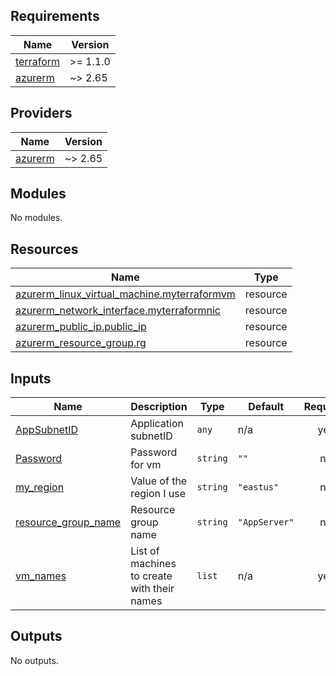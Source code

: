 <!-- BEGIN_TF_DOCS -->
## Requirements

| Name | Version |
|------|---------|
| <a name="requirement_terraform"></a> [terraform](#requirement\_terraform) | >= 1.1.0 |
| <a name="requirement_azurerm"></a> [azurerm](#requirement\_azurerm) | ~> 2.65 |

## Providers

| Name | Version |
|------|---------|
| <a name="provider_azurerm"></a> [azurerm](#provider\_azurerm) | ~> 2.65 |

## Modules

No modules.

## Resources

| Name | Type |
|------|------|
| [azurerm_linux_virtual_machine.myterraformvm](https://registry.terraform.io/providers/hashicorp/azurerm/latest/docs/resources/linux_virtual_machine) | resource |
| [azurerm_network_interface.myterraformnic](https://registry.terraform.io/providers/hashicorp/azurerm/latest/docs/resources/network_interface) | resource |
| [azurerm_public_ip.public_ip](https://registry.terraform.io/providers/hashicorp/azurerm/latest/docs/resources/public_ip) | resource |
| [azurerm_resource_group.rg](https://registry.terraform.io/providers/hashicorp/azurerm/latest/docs/resources/resource_group) | resource |

## Inputs

| Name | Description | Type | Default | Required |
|------|-------------|------|---------|:--------:|
| <a name="input_AppSubnetID"></a> [AppSubnetID](#input\_AppSubnetID) | Application subnetID | `any` | n/a | yes |
| <a name="input_Password"></a> [Password](#input\_Password) | Password for vm | `string` | `""` | no |
| <a name="input_my_region"></a> [my\_region](#input\_my\_region) | Value of the region I use | `string` | `"eastus"` | no |
| <a name="input_resource_group_name"></a> [resource\_group\_name](#input\_resource\_group\_name) | Resource group name | `string` | `"AppServer"` | no |
| <a name="input_vm_names"></a> [vm\_names](#input\_vm\_names) | List of machines to create with their names | `list` | n/a | yes |

## Outputs

No outputs.
<!-- END_TF_DOCS -->